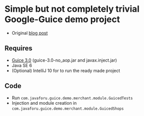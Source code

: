 # Simple but not completely trivial Google-Guice demo project #
  * Original [blog post](http://javaforu.blogspot.com/2011/08/guicing-up-your-app-with-google-guice.html)

## Requires ##
  * [Guice 3.0](http://code.google.com/p/google-guice/) (guice-3.0-no\_aop.jar and javax.inject.jar)
  * Java SE 6
  * (Optional) IntelliJ 10 for to run the ready made project


## Code ##
  * Run `com.javaforu.guice.demo.merchant.module.GuicedTests`
  * Injection and module creation in `com.javaforu.guice.demo.merchant.module.GuicedShops`